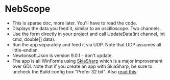 # NebScope
- This is sparse doc, more later. You'll have to read the code.
- Displays the data you feed it, similar to an oscilloscope. Two channels.
- Use the form directly in your project and call UpdateData(int channel, int cmd, double[] data).
- Run the app separately and feed it via UDP. Note that UDP assumes all little-endian.
- Newtonsoft.Json is version 9.0.1 - don't update.
- The app is all WinForms using [SkiaSharp](https://github.com/mono/SkiaSharp) which is a major improvement over GDI. Note that if you create an app with SkiaSharp, be sure to uncheck the Build config box "Prefer 32 bit". Also [read this](https://github.com/mono/SkiaSharp/issues/190).
